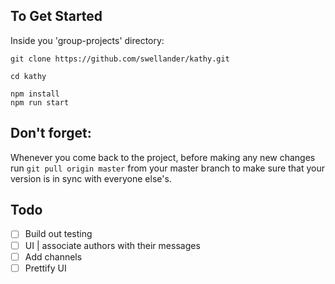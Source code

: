 ## To Get Started

Inside you 'group-projects' directory:
```
git clone https://github.com/swellander/kathy.git
```
```
cd kathy
```

```
npm install
npm run start
```

## Don't forget:
Whenever you come back to the project, before making any new changes run `git pull origin master` from your master branch to make sure that your version is in sync with everyone else's. 

## Todo
- [ ] Build out testing
- [ ] UI | associate authors with their messages
- [ ] Add channels
- [ ] Prettify UI